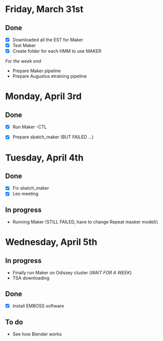 # Friday, March 31st

## Done
- [x] Downloaded all the EST for Maker
- [x] Test Maker
- [x] Create folder for each HMM to use MAKER

_For the week end_
- Prepare Maker pipeline
- Prepare Augustus etraining pipeline

# Monday, April 3rd

## Done
 - [x] Run Maker -CTL
 - [x] Prepare sbatch_maker (BUT FAILED ...)


# Tuesday, April 4th

## Done
- [x] Fix sbatch_maker
- [x] Leo meeting

## In progress
- Running Maker  (STILL FAILED, have to change Repeat masker model)\

# Wednesday, April 5th

## In progress
- Finally run Maker on Odissey cluster (_WAIT FOR A WEEK_)
- TSA downloading

## Done
- [x] Install EMBOSS software

## To do
- See how Blender works
